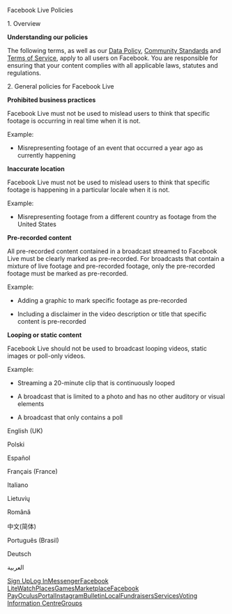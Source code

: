 Facebook Live Policies

1\. Overview

**Understanding our policies**

The following terms, as well as our [Data Policy](https://www.facebook.com/about/privacy/), [Community Standards](https://www.facebook.com/communitystandards/) and [Terms of Service](https://www.facebook.com/legal/terms), apply to all users on Facebook. You are responsible for ensuring that your content complies with all applicable laws, statutes and regulations.

2\. General policies for Facebook Live

**Prohibited business practices**

Facebook Live must not be used to mislead users to think that specific footage is occurring in real time when it is not.

Example:

*   Misrepresenting footage of an event that occurred a year ago as currently happening

**Inaccurate location**

Facebook Live must not be used to mislead users to think that specific footage is happening in a particular locale when it is not.

Example:

*   Misrepresenting footage from a different country as footage from the United States

**Pre-recorded content**

All pre-recorded content contained in a broadcast streamed to Facebook Live must be clearly marked as pre-recorded. For broadcasts that contain a mixture of live footage and pre-recorded footage, only the pre-recorded footage must be marked as pre-recorded.

Example:

*   Adding a graphic to mark specific footage as pre-recorded

*   Including a disclaimer in the video description or title that specific content is pre-recorded

**Looping or static content**

Facebook Live should not be used to broadcast looping videos, static images or poll-only videos.

Example:

*   Streaming a 20-minute clip that is continuously looped

*   A broadcast that is limited to a photo and has no other auditory or visual elements

*   A broadcast that only contains a poll

English (UK)

Polski

Español

Français (France)

Italiano

Lietuvių

Română

中文(简体)

Português (Brasil)

Deutsch

العربية

[Sign Up](https://www.facebook.com/reg/)[Log In](https://www.facebook.com/login/)[Messenger](https://l.facebook.com/l.php?u=https%3A%2F%2Fmessenger.com%2F&h=AT3ul8BYCgx4XJQQu2BL38XOmG8s22pwU1pE48UuZ0_0B1BFdHmjSLzV1XQX_14dy6WYv4x4ej0tTiGVhKLM88Ot2Mnysl7pk9fA9mswqOQqBhktJMm7Feyx5DOZ1cFNDL2uQQDoVfMWAOVNGt6F9MClZbdy7TwE-Xob6g)[Facebook Lite](https://www.facebook.com/lite/)[Watch](https://en-gb.facebook.com/watch/)[Places](https://www.facebook.com/places/)[Games](https://www.facebook.com/games/)[Marketplace](https://www.facebook.com/marketplace/)[Facebook Pay](https://pay.facebook.com/)[Oculus](https://l.facebook.com/l.php?u=https%3A%2F%2Fwww.oculus.com%2F&h=AT3ul8BYCgx4XJQQu2BL38XOmG8s22pwU1pE48UuZ0_0B1BFdHmjSLzV1XQX_14dy6WYv4x4ej0tTiGVhKLM88Ot2Mnysl7pk9fA9mswqOQqBhktJMm7Feyx5DOZ1cFNDL2uQQDoVfMWAOVNGt6F9MClZbdy7TwE-Xob6g)[Portal](https://portal.facebook.com/)[Instagram](https://l.facebook.com/l.php?u=https%3A%2F%2Fwww.instagram.com%2F&h=AT3ul8BYCgx4XJQQu2BL38XOmG8s22pwU1pE48UuZ0_0B1BFdHmjSLzV1XQX_14dy6WYv4x4ej0tTiGVhKLM88Ot2Mnysl7pk9fA9mswqOQqBhktJMm7Feyx5DOZ1cFNDL2uQQDoVfMWAOVNGt6F9MClZbdy7TwE-Xob6g)[Bulletin](https://www.bulletin.com/)[Local](https://www.facebook.com/local/lists/245019872666104/)[Fundraisers](https://www.facebook.com/fundraisers/)[Services](https://www.facebook.com/biz/directory/)[Voting Information Centre](https://www.facebook.com/votinginformationcenter/?entry_point=c2l0ZQ%3D%3D)[Groups](https://www.facebook.com/groups/explore/)